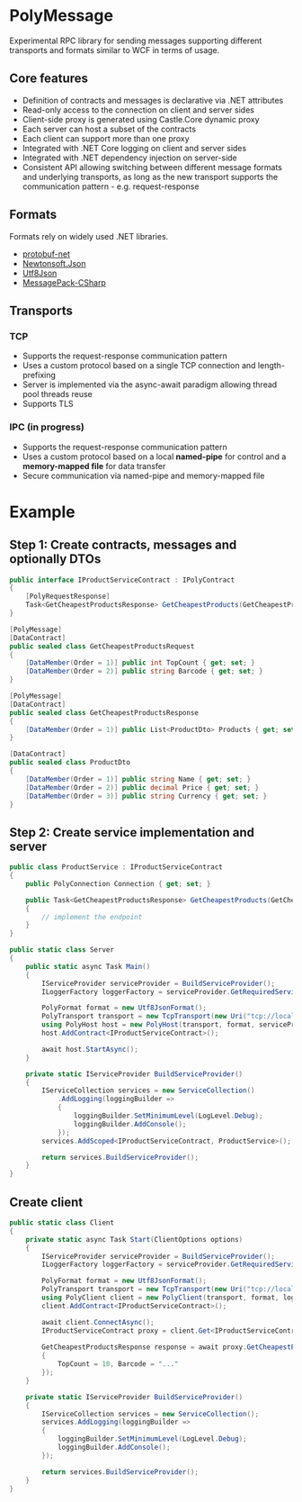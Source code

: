 # PolyMessage

Experimental RPC library for sending messages supporting different transports and formats similar to WCF in terms of usage.

## Core features

* Definition of contracts and messages is declarative via .NET attributes
* Read-only access to the connection on client and server sides
* Client-side proxy is generated using Castle.Core dynamic proxy
* Each server can host a subset of the contracts
* Each client can support more than one proxy
* Integrated with .NET Core logging on client and server sides
* Integrated with .NET dependency injection on server-side
* Consistent API allowing switching between different message formats and underlying transports, as long as the new transport supports the communication pattern - e.g. request-response

## Formats

Formats rely on widely used .NET libraries.

* [protobuf-net](https://github.com/protobuf-net/protobuf-net)
* [Newtonsoft.Json](https://www.newtonsoft.com/json)
* [Utf8Json](https://github.com/neuecc/Utf8Json)
* [MessagePack-CSharp](https://github.com/neuecc/MessagePack-CSharp)

## Transports

### TCP

* Supports the request-response communication pattern
* Uses a custom protocol based on a single TCP connection and length-prefixing
* Server is implemented via the async-await paradigm allowing thread pool threads reuse
* Supports TLS

### IPC (in progress)

* Supports the request-response communication pattern
* Uses a custom protocol based on a local **named-pipe** for control and a **memory-mapped file** for data transfer
* Secure communication via named-pipe and memory-mapped file

# Example

## Step 1: Create contracts, messages and optionally DTOs

```C#
public interface IProductServiceContract : IPolyContract
{
    [PolyRequestResponse]
    Task<GetCheapestProductsResponse> GetCheapestProducts(GetCheapestProductsRequest request);
}

[PolyMessage]
[DataContract]
public sealed class GetCheapestProductsRequest
{
    [DataMember(Order = 1)] public int TopCount { get; set; }
    [DataMember(Order = 2)] public string Barcode { get; set; }
}

[PolyMessage]
[DataContract]
public sealed class GetCheapestProductsResponse
{
    [DataMember(Order = 1)] public List<ProductDto> Products { get; set; } = new List<ProductDto>();
}

[DataContract]
public sealed class ProductDto
{
    [DataMember(Order = 1)] public string Name { get; set; }
    [DataMember(Order = 2)] public decimal Price { get; set; }
    [DataMember(Order = 3)] public string Currency { get; set; }
}

```

## Step 2: Create service implementation and server

```C#
public class ProductService : IProductServiceContract
{
    public PolyConnection Connection { get; set; }

    public Task<GetCheapestProductsResponse> GetCheapestProducts(GetCheapestProductsRequest request)
    {
        // implement the endpoint
    }
}

public static class Server
{
    public static async Task Main()
    {
        IServiceProvider serviceProvider = BuildServiceProvider();
        ILoggerFactory loggerFactory = serviceProvider.GetRequiredService<ILoggerFactory>();

        PolyFormat format = new Utf8JsonFormat();
        PolyTransport transport = new TcpTransport(new Uri("tcp://localhost:10678/"), loggerFactory);
        using PolyHost host = new PolyHost(transport, format, serviceProvider);
        host.AddContract<IProductServiceContract>();

        await host.StartAsync();
    }

    private static IServiceProvider BuildServiceProvider()
    {
        IServiceCollection services = new ServiceCollection()
            .AddLogging(loggingBuilder =>
            {
                loggingBuilder.SetMinimumLevel(LogLevel.Debug);
                loggingBuilder.AddConsole();
            });
        services.AddScoped<IProductServiceContract, ProductService>();

        return services.BuildServiceProvider();
    }
}
```

## Create client

```C#
public static class Client
{
    private static async Task Start(ClientOptions options)
    {
        IServiceProvider serviceProvider = BuildServiceProvider();
        ILoggerFactory loggerFactory = serviceProvider.GetRequiredService<ILoggerFactory>();

        PolyFormat format = new Utf8JsonFormat();
        PolyTransport transport = new TcpTransport(new Uri("tcp://localhost:10678/"), loggerFactory);
        using PolyClient client = new PolyClient(transport, format, loggerFactory);
        client.AddContract<IProductServiceContract>();

        await client.ConnectAsync();
        IProductServiceContract proxy = client.Get<IProductServiceContract>();
        
        GetCheapestProductsResponse response = await proxy.GetCheapestProducts(new GetCheapestProductsRequest
        {
            TopCount = 10, Barcode = "..."
        });
    }

    private static IServiceProvider BuildServiceProvider()
    {
        IServiceCollection services = new ServiceCollection();
        services.AddLogging(loggingBuilder =>
        {
            loggingBuilder.SetMinimumLevel(LogLevel.Debug);
            loggingBuilder.AddConsole();
        });

        return services.BuildServiceProvider();
    }
}
```
